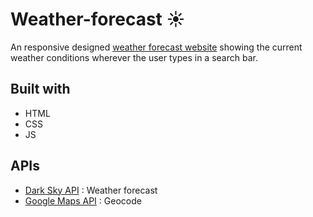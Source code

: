 # Weather-forecast :sunny:

An responsive designed [weather forecast website](https://whooolia.github.io/Weather-forecast-app/) showing the current weather conditions wherever the user types in a search bar.

## Built with
- HTML
- CSS
- JS

## APIs
- [Dark Sky API](https://darksky.net/dev) : Weather forecast
- [Google Maps API](https://cloud.google.com/maps-platform/) : Geocode
